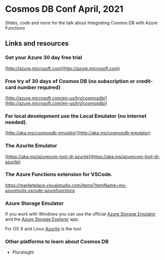 # Cosmos DB Conf April, 2021
Slides, code and more for the talk about Integrating Cosmos DB with Azure Functions

## Links and resources

### Get your Azure 30 day free trial
[http://azure.microsoft.com](http://azure.microsoft.com)

### Free try of 30 days of Cosmos DB (no subscription or credit-card number required)
[http://azure.microsoft.com/en-us/try/cosmosdb/](http://azure.microsoft.com/en-us/try/cosmosdb/)

### For local development use the Local Emulator (no internet needed).
[http://aka.ms/cosmosdb-emulator](http://aka.ms/cosmosdb-emulator)

### The Azurite Emulator 
[https://aka.ms/azurecom-tool-dl-azurite](https://aka.ms/azurecom-tool-dl-azurite)

### The Azure Functions extension for VSCode.
https://marketplace.visualstudio.com/items?itemName=ms-azuretools.vscode-azurefunctions

### Azure Storage Emulator
If you work with Windows you can use the official [Azure Storage Emulator](https://go.microsoft.com/fwlink/?LinkId=717179&clcid=0x409) and the [Azure Storage Explorer](https://azure.microsoft.com/en-us/features/storage-explorer/) app. 

For OS X and Linux [Azurite](https://aka.ms/azurecom-tool-dl-azurite) is the tool. 

### Other platforms to learn about Cosmos DB
- Pluralsight

